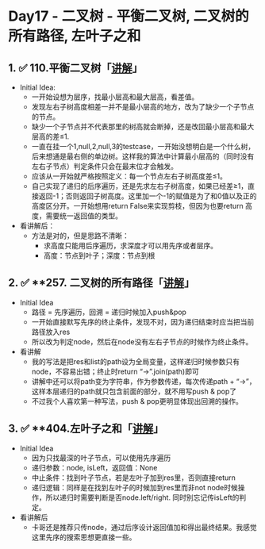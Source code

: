 # Day17 - 二叉树 - 平衡二叉树, 二叉树的所有路径, 左叶子之和

## 1. ✅ 110.平衡二叉树「[讲解](https://programmercarl.com/0110.%E5%B9%B3%E8%A1%A1%E4%BA%8C%E5%8F%89%E6%A0%91.html)」

- Initial Idea:
    - 一开始设想为层序，找最小层高和最大层高，看差值。
    - 发现左右子树高度相差一并不是最小层高的地方，改为了缺少一个子节点的节点。
    - 缺少一个子节点并不代表那里的树高就会断掉，还是改回最小层高和最大层高的差≤1.
    - 一直在挂一个1,null,2,null,3的testcase，一开始没想明白是一个什么树，后来想通是最右侧的单边树。这样我的算法中计算最小层高的（同时没有左右子节点）判定条件只会在最末位才会触发。
    - 应该从一开始就严格按照定义：每一个节点左右子树高度差≤1。
    - 自己实现了递归的后序遍历，还是先求左右子树高度，如果已经差≥1，直接返回-1；否则返回子树高度。这里加一个-1的赋值是为了和0值以及正的高度区分开。一开始想用return False来实现剪枝，但因为也要return 高度，需要统一返回值的类型。
- 看讲解后：
    - 方法是对的，但是思路不清晰：
        - 求高度只能用后序遍历，求深度才可以用先序或者层序。
        - 高度：节点到叶子；深度：节点到根

## 2. ✅ ****257. 二叉树的所有路径「[讲解](https://programmercarl.com/0257.%E4%BA%8C%E5%8F%89%E6%A0%91%E7%9A%84%E6%89%80%E6%9C%89%E8%B7%AF%E5%BE%84.html)」**

- Initial Idea
    - 路径 = 先序遍历，回溯 = 递归时候加入push&pop
    - 一开始直接默写先序的终止条件，发现不对，因为递归结束时应当把当前路径放入res
    - 所以改为判定node，然后在node没有左右子节点的时候作为终止条件。
- 看讲解
    - 我的写法是把res和list的path设为全局变量，这样递归时候参数只有node，不容易出错；终止时return “→”.join(path)即可
    - 讲解中还可以将path变为字符串，作为参数传递，每次传递path + “→”，这样本层递归的path就只包含前面的部分，就不用写push & pop了
    - 不过我个人喜欢第一种写法，push & pop更明显体现出回溯的操作。

## 3. ✅ ****404.左叶子之和「[讲解](https://programmercarl.com/0404.%E5%B7%A6%E5%8F%B6%E5%AD%90%E4%B9%8B%E5%92%8C.html)」**

- Initial Idea
    - 因为只找最深的叶子节点，可以使用先序遍历
    - 递归参数：node, isLeft，返回值：None
    - 中止条件：找到叶子节点，若是左叶子加到res里，否则直接return
    - 递归逻辑：同样是在找到左叶子的时候加到res里而非not node时候操作，所以递归时需要判断是否node.left/right. 同时别忘记传isLeft的判定。
- 看讲解后
    - 卡哥还是推荐只传node，通过后序设计返回值加和得出最终结果。我感觉这里先序的搜索思想更直接一些。